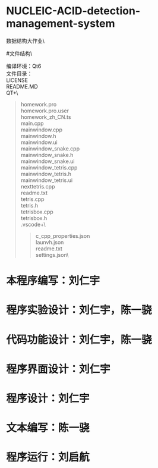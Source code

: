 # NUCLEIC-ACID-detection-management-system
数据结构大作业\

#文件结构\

编译环境：Qt6\
文件目录：\
LICENSE\
README.MD\
QT+\
>homework.pro\
>homework.pro.user\
  homework_zh_CN.ts\
  main.cpp\
  mainwindow.cpp\
  mainwindow.h\
  mainwindow.ui\
  mainwindow_snake.cpp\
  mainwindow_snake.h\
  mainwindow_snake.ui\
  mainwindow_tetris.cpp\
  mainwindow_tetris.h\
  mainwindow_tetris.ui\
  nexttetris.cpp\
  readme.txt\
  tetris.cpp\
  tetris.h\
  tetrisbox.cpp\
  tetrisbox.h\
  .vscode+\
  >>  c_cpp_properties.json\
  >>  launvh.json\
    readme.txt\
    settings.json\

# 本程序编写：刘仁宇
# 程序实验设计：刘仁宇，陈一骁
# 代码功能设计：刘仁宇，陈一骁
# 程序界面设计：刘仁宇
# 程序设计：刘仁宇
# 文本编写：陈一骁
# 程序运行：刘启航
